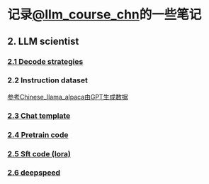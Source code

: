 # 记录[@llm_course_chn](https://github.com/friendmine/llm-course-chn)的一些笔记
## 2. LLM scientist
### [2.1 Decode strategies](https://github.com/tsw123678/llm_course_cn_note/blob/main/LLM%20decode%20strategies.md)
### 2.2 Instruction dataset
[参考Chinese_llama_alpaca由GPT生成数据](https://github.com/ymcui/Chinese-LLaMA-Alpaca/blob/main/scripts/crawl_prompt.py)
### [2.3 Chat template](https://github.com/tsw123678/llm_course_cn_note/blob/main/chat_template.md)
### [2.4 Pretrain code](https://github.com/tsw123678/llm_course_cn_note/tree/main/llm_pretrain)
### [2.5 Sft code (lora)](https://github.com/tsw123678/llm_course_cn_note/tree/main/llm_sft)
### [2.6 deepspeed](https://github.com/tsw123678/llm_course_cn_note/blob/main/deepspeed.md)
